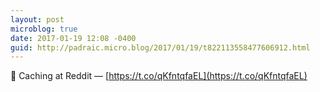 ```yaml
---
layout: post
microblog: true
date: 2017-01-19 12:08 -0400
guid: http://padraic.micro.blog/2017/01/19/t822113558477606912.html
---
```

🔗 Caching at Reddit — [https://t.co/qKfntqfaEL](https://t.co/qKfntqfaEL)
